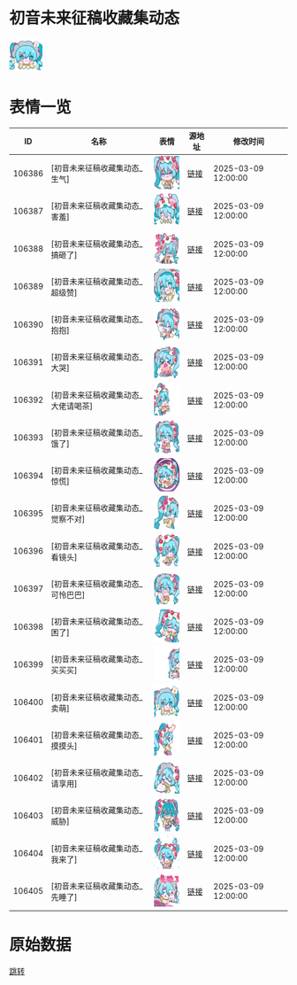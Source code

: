 # 初音未来征稿收藏集动态

<img src="./cover.png" height="60" alt="cover" />

# 表情一览

|ID|名称|表情|源地址|修改时间|
|----|----|----|----|----|
|106386|[初音未来征稿收藏集动态_生气]|<img src="./pic/106386_%5B初音未来征稿收藏集动态_生气%5D.gif" height="60" alt="生气"/>|[链接](https://i0.hdslb.com/bfs/garb/42596af351797485cdff1c3361249368c7743dad.gif)|2025-03-09 12:00:00|
|106387|[初音未来征稿收藏集动态_害羞]|<img src="./pic/106387_%5B初音未来征稿收藏集动态_害羞%5D.gif" height="60" alt="害羞"/>|[链接](https://i0.hdslb.com/bfs/garb/d1bd380f2dc1d3a79b62c74413aff6fb6f93cde2.gif)|2025-03-09 12:00:00|
|106388|[初音未来征稿收藏集动态_搞砸了]|<img src="./pic/106388_%5B初音未来征稿收藏集动态_搞砸了%5D.gif" height="60" alt="搞砸了"/>|[链接](https://i0.hdslb.com/bfs/garb/7204877095e1990197cdc9fcb83c1b7e03fbc08f.gif)|2025-03-09 12:00:00|
|106389|[初音未来征稿收藏集动态_超级赞]|<img src="./pic/106389_%5B初音未来征稿收藏集动态_超级赞%5D.gif" height="60" alt="超级赞"/>|[链接](https://i0.hdslb.com/bfs/garb/7fcc670bfe04cc567eec3d5d29a814753c7920b2.gif)|2025-03-09 12:00:00|
|106390|[初音未来征稿收藏集动态_抱抱]|<img src="./pic/106390_%5B初音未来征稿收藏集动态_抱抱%5D.gif" height="60" alt="抱抱"/>|[链接](https://i0.hdslb.com/bfs/garb/9906d9cdfbba33e5759830b6d08034dc073a2433.gif)|2025-03-09 12:00:00|
|106391|[初音未来征稿收藏集动态_大哭]|<img src="./pic/106391_%5B初音未来征稿收藏集动态_大哭%5D.gif" height="60" alt="大哭"/>|[链接](https://i0.hdslb.com/bfs/garb/044f419569c95e7f496136ad74e6789947020a99.gif)|2025-03-09 12:00:00|
|106392|[初音未来征稿收藏集动态_大佬请喝茶]|<img src="./pic/106392_%5B初音未来征稿收藏集动态_大佬请喝茶%5D.gif" height="60" alt="大佬请喝茶"/>|[链接](https://i0.hdslb.com/bfs/garb/76bc24a288c83c4a5d5a2374aa74aaab2431cc75.gif)|2025-03-09 12:00:00|
|106393|[初音未来征稿收藏集动态_饿了]|<img src="./pic/106393_%5B初音未来征稿收藏集动态_饿了%5D.gif" height="60" alt="饿了"/>|[链接](https://i0.hdslb.com/bfs/garb/8d3da8d8161f875e682269565df41f8c612989e2.gif)|2025-03-09 12:00:00|
|106394|[初音未来征稿收藏集动态_惊慌]|<img src="./pic/106394_%5B初音未来征稿收藏集动态_惊慌%5D.gif" height="60" alt="惊慌"/>|[链接](https://i0.hdslb.com/bfs/garb/f8cd4780888c76d9f9f4becf1b8829d1f53fa8ff.gif)|2025-03-09 12:00:00|
|106395|[初音未来征稿收藏集动态_觉察不对]|<img src="./pic/106395_%5B初音未来征稿收藏集动态_觉察不对%5D.gif" height="60" alt="觉察不对"/>|[链接](https://i0.hdslb.com/bfs/garb/67989d522f7f4e0c52ff3acc8cc74e274a71c1a9.gif)|2025-03-09 12:00:00|
|106396|[初音未来征稿收藏集动态_看镜头]|<img src="./pic/106396_%5B初音未来征稿收藏集动态_看镜头%5D.gif" height="60" alt="看镜头"/>|[链接](https://i0.hdslb.com/bfs/garb/a94f1414a0076b9e47a3c869007427146cb9f21f.gif)|2025-03-09 12:00:00|
|106397|[初音未来征稿收藏集动态_可怜巴巴]|<img src="./pic/106397_%5B初音未来征稿收藏集动态_可怜巴巴%5D.gif" height="60" alt="可怜巴巴"/>|[链接](https://i0.hdslb.com/bfs/garb/11389ca80ccfab51322d11ecb874f35a573dc496.gif)|2025-03-09 12:00:00|
|106398|[初音未来征稿收藏集动态_困了]|<img src="./pic/106398_%5B初音未来征稿收藏集动态_困了%5D.gif" height="60" alt="困了"/>|[链接](https://i0.hdslb.com/bfs/garb/74716f3a6d75d87085b3b2784153d9238ed74ea4.gif)|2025-03-09 12:00:00|
|106399|[初音未来征稿收藏集动态_买买买]|<img src="./pic/106399_%5B初音未来征稿收藏集动态_买买买%5D.gif" height="60" alt="买买买"/>|[链接](https://i0.hdslb.com/bfs/garb/b794e7fc7db096e464ba82988b31689e539b1508.gif)|2025-03-09 12:00:00|
|106400|[初音未来征稿收藏集动态_卖萌]|<img src="./pic/106400_%5B初音未来征稿收藏集动态_卖萌%5D.gif" height="60" alt="卖萌"/>|[链接](https://i0.hdslb.com/bfs/garb/06e0628493eeb0a78fca3a66f91697517740260e.gif)|2025-03-09 12:00:00|
|106401|[初音未来征稿收藏集动态_摸摸头]|<img src="./pic/106401_%5B初音未来征稿收藏集动态_摸摸头%5D.gif" height="60" alt="摸摸头"/>|[链接](https://i0.hdslb.com/bfs/garb/d1814c070c1dd7047088c4aac75c1c909337308c.gif)|2025-03-09 12:00:00|
|106402|[初音未来征稿收藏集动态_请享用]|<img src="./pic/106402_%5B初音未来征稿收藏集动态_请享用%5D.gif" height="60" alt="请享用"/>|[链接](https://i0.hdslb.com/bfs/garb/208aa77d5a7bb61523a5a1b17d738fb158af32ed.gif)|2025-03-09 12:00:00|
|106403|[初音未来征稿收藏集动态_威胁]|<img src="./pic/106403_%5B初音未来征稿收藏集动态_威胁%5D.gif" height="60" alt="威胁"/>|[链接](https://i0.hdslb.com/bfs/garb/2aa052e7d939e014ef8c2ba1283e50dee9615169.gif)|2025-03-09 12:00:00|
|106404|[初音未来征稿收藏集动态_我来了]|<img src="./pic/106404_%5B初音未来征稿收藏集动态_我来了%5D.gif" height="60" alt="我来了"/>|[链接](https://i0.hdslb.com/bfs/garb/b3c232f0e4e2227abbb249f8ba78a4988a38344e.gif)|2025-03-09 12:00:00|
|106405|[初音未来征稿收藏集动态_先睡了]|<img src="./pic/106405_%5B初音未来征稿收藏集动态_先睡了%5D.gif" height="60" alt="先睡了"/>|[链接](https://i0.hdslb.com/bfs/garb/e58662b7643281d94098638cdd621adf4387a850.gif)|2025-03-09 12:00:00|

# 原始数据

[跳转](./raw.json)

